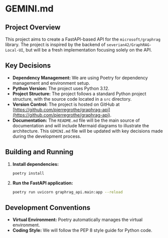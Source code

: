 # GEMINI.md

## Project Overview

This project aims to create a FastAPI-based API for the `microsoft/graphrag` library. The project is inspired by the backend of `severian42/GraphRAG-Local-UI`, but will be a fresh implementation focusing solely on the API.

## Key Decisions

*   **Dependency Management:** We are using Poetry for dependency management and environment setup.
*   **Python Version:** The project uses Python 3.12.
*   **Project Structure:** The project follows a standard Python project structure, with the source code located in a `src` directory.
*   **Version Control:** The project is hosted on GitHub at [https://github.com/pierregrothe/graphrag-api](https://github.com/pierregrothe/graphrag-api).
*   **Documentation:** The `README.md` file will be the main source of documentation and will include Mermaid diagrams to illustrate the architecture. This `GEMINI.md` file will be updated with key decisions made during the development process.

## Building and Running

1.  **Install dependencies:**
    ```bash
    poetry install
    ```
2.  **Run the FastAPI application:**
    ```bash
    poetry run uvicorn graphrag_api.main:app --reload
    ```

## Development Conventions

*   **Virtual Environment:** Poetry automatically manages the virtual environment.
*   **Coding Style:** We will follow the PEP 8 style guide for Python code.